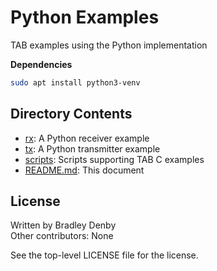 # Python Examples

TAB examples using the Python implementation

**Dependencies**

```bash
sudo apt install python3-venv
```

## Directory Contents

* [rx](rx/README.md): A Python receiver example
* [tx](tx/README.md): A Python transmitter example
* [scripts](scripts/README.md): Scripts supporting TAB C examples
* [README.md](README.md): This document

## License

Written by Bradley Denby  
Other contributors: None

See the top-level LICENSE file for the license.
